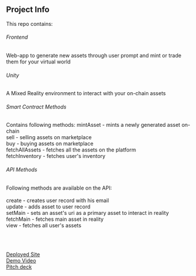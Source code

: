 ## Project Info
This repo contains: 
<br />

######  Frontend 
Web-app to generate new assets through user prompt and mint or trade them for your virtual world <br/>

###### Unity
A Mixed Reality environment to interact with your on-chain assets

###### Smart Contract Methods
Contains following methods:
mintAsset - mints a newly generated asset on-chain <br/>
sell - selling assets on marketplace <br/>
buy - buying assets on marketplace <br/>
fetchAllAssets - fetches all the assets on the platform <br/>
fetchInventory - fetches user's inventory <br/>

###### API Methods
Following methods are available on the API:
<br /><br />
create - creates user record with his email <br/>
update - adds asset to user record <br/>
setMain - sets an asset's uri as a primary asset to interact in reality <br/>
fetchMain - fetches main asset in reality <br/>
view - fetches all user's assets <br/>

<br />
<br />


[Deployed Site]()
<br />
[Demo Video]()
<br />
[Pitch deck]()


